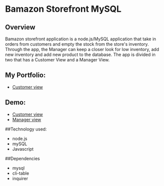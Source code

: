 # Bamazon Storefront MySQL

## Overview

Bamazon storefront application is a node.js/MySQL application that take in orders from customers and empty the stock from the store's inventory. Through the app, the Manager can keep a closer look for low inventory, add new inventory and add new product to the database. The app is divided in two that has a Customer View and a Manager View.

## My Portfolio:
* [Customer view](https://mguaraz120.github.io/new-porfolio/ "Customer View")

## Demo:
* [Customer view](https://youtu.be/BaV95ufxEg8 "Customer View")
* [Manager view](https://youtu.be/i3f7HBzqNvE "Manager View")

##Technology used:
* node.js
* mySQL
* Javascript

##Dependencies
* mysql 
* cli-table 
* inquirer 

